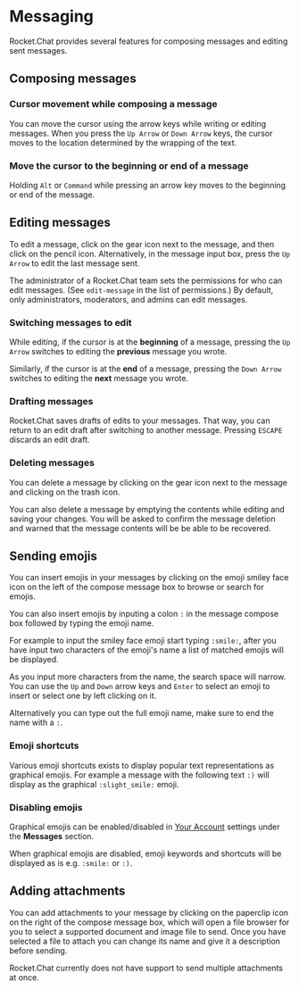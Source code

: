 # Messaging

Rocket.Chat provides several features for composing messages and editing sent messages.

## Composing messages

### Cursor movement while composing a message
You can move the cursor using the arrow keys while writing or editing messages. When you press the `Up Arrow` or `Down Arrow` keys, the cursor moves to the location determined by the wrapping of the text.

### Move the cursor to the beginning or end of a message
Holding `Alt` or `Command` while pressing an arrow key moves to the beginning or end of the message.

## Editing messages

To edit a message, click on the gear icon next to the message, and then click on the pencil icon. Alternatively, in the message input box, press the `Up Arrow` to edit the last message sent.

The administrator of a Rocket.Chat team sets the permissions for who can edit messages. (See `edit-message` in the list of permissions.) By default, only administrators, moderators, and admins can edit messages.

### Switching messages to edit

While editing, if the cursor is at the **beginning** of a message, pressing the `Up Arrow` switches to editing the **previous** message you wrote.

Similarly, if the cursor is at the **end** of a message, pressing the `Down Arrow` switches to editing the **next** message you wrote.

### Drafting messages

Rocket.Chat saves drafts of edits to your messages. That way, you can return to an edit draft after switching to another message. Pressing `ESCAPE` discards an edit draft.

### Deleting messages

You can delete a message by clicking on the gear icon next to the message and clicking on the trash icon.

You can also delete a message by emptying the contents while editing and saving your changes. You will be asked to confirm the message deletion and warned that the message contents will be be able to be recovered.

## Sending emojis

You can insert emojis in your messages by clicking on the emoji smiley face icon on the left of the compose message box to browse or search for emojis.

You can also insert emojis by inputing a colon `:` in the message compose box followed by typing the emoji name.

For example to input the smiley face emoji start typing `:smile:`, after you have input two characters of the emoji's name a list of matched emojis will be displayed.

As you input more characters from the name, the search space will narrow. You can use the `Up` and `Down` arrow keys and `Enter` to select an emoji to insert or select one by left clicking on it.

Alternatively you can type out the full emoji name, make sure to end the name with a `:`.

### Emoji shortcuts

Various emoji shortcuts exists to display popular text representations as graphical emojis. For example a message with the following text `:)` will display as the graphical `:slight_smile:` emoji.

### Disabling emojis

Graphical emojis can be enabled/disabled in [Your Account](../managing-your-account/) settings under the **Messages** section.

When graphical emojis are disabled, emoji keywords and shortcuts will be displayed as is  e.g. `:smile:` or `:)`.

## Adding attachments

You can add attachments to your message by clicking on the paperclip icon on the right of the compose message box, which will open a file browser for you to select a supported document and image file to send. Once you have selected a file to attach you can change its name and give it a description before sending.

Rocket.Chat currently does not have support to send multiple attachments at once.
